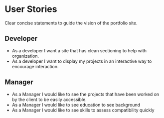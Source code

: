 # User Stories

Clear concise statements to guide the vision of the portfolio site.

## Developer

- As a developer I want a site that has clean sectioning to help with organization.
- As a developer I want to display my projects in an interactive way to encourage interaction.

## Manager

- As a Manager I would like to see the projects that have been worked on by the client to be easily accessible.
- As a Manager I would like to see education to see background
- As a Manager I would like  to see skills to assess compatibility quickly


